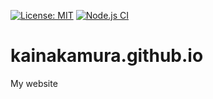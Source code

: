 [![License: MIT](https://img.shields.io/badge/License-MIT-brightgreen.svg)](https://github.com/KaiNakamura/kainakamura.github.io/blob/master/LICENSE)
[![Node.js CI](https://github.com/KaiNakamura/kainakamura.github.io/actions/workflows/node.js.yml/badge.svg)](https://github.com/KaiNakamura/kainakamura.github.io/actions/workflows/node.js.yml)

# kainakamura.github.io
My website
